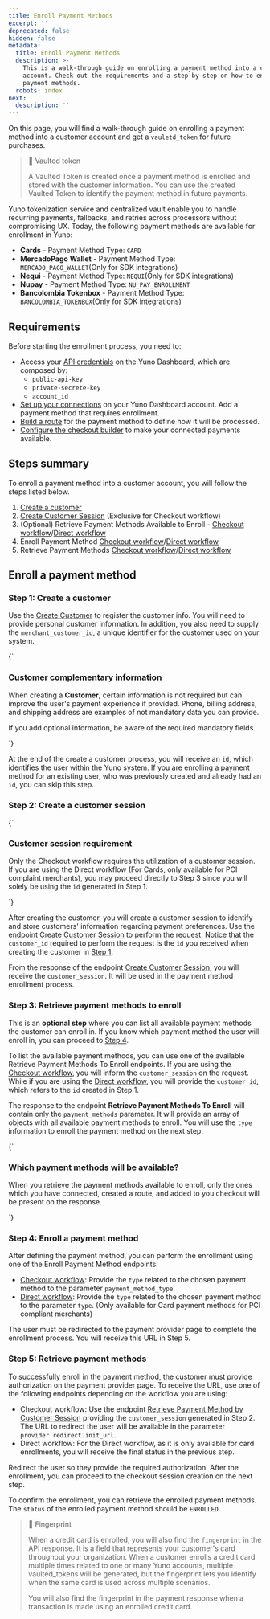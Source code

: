```yaml
---
title: Enroll Payment Methods
excerpt: ''
deprecated: false
hidden: false
metadata:
  title: Enroll Payment Methods
  description: >-
    This is a walk-through guide on enrolling a payment method into a customer
    account. Check out the requirements and a step-by-step on how to enroll
    payment methods.
  robots: index
next:
  description: ''
---
```

On this page, you will find a walk-through guide on enrolling a payment method into a customer account and get a `vauletd_token` for future purchases. 

> 📘 Vaulted token
>
> A Vaulted Token is created once a payment method is enrolled and stored with the customer information. You can use the created Vaulted Token to identify the payment method in future payments.

Yuno tokenization service and centralized vault enable you to handle recurring payments, fallbacks, and retries across processors without compromising UX. Today, the following payment methods are available for enrollment in Yuno:

* **Cards** - Payment Method Type: `CARD`
* **MercadoPago Wallet** - Payment Method Type: `MERCADO_PAGO_WALLET`(Only for SDK integrations)
* **Nequi** - Payment Method Type: `NEQUI`(Only for SDK integrations)
* **Nupay** - Payment Method Type: `NU_PAY_ENROLLMENT`
* **Bancolombia Tokenbox** - Payment Method Type: `BANCOLOMBIA_TOKENBOX`(Only for SDK integrations)

## Requirements

Before starting the enrollment process, you need to:

* Access your [API credentials](doc:get-your-api-credentials) on the Yuno Dashboard, which are composed by:
  * `public-api-key`
  * `private-secrete-key`
  * `account_id`
* [Set up your connections](doc:set-up-initial-connections) on your Yuno Dashboard account. Add a payment method that requires enrollment. 
* [Build a route](doc:configure-dynamic-routing) for the payment method to define how it will be processed.
* [Configure the checkout builder](ref:manage-your-checkout) to make your connected payments available.

## Steps summary

To enroll a payment method into a customer account, you will follow the steps listed below.

1. [Create a customer](ref:create-customer)
2. [Create Customer Session](ref:create-customer-session) (Exclusive for Checkout workflow)
3. (Optional) Retrieve Payment Methods Available to Enroll - [Checkout workflow](ref:retrieve-payment-methods-to-enroll-checkout)/[Direct workflow](ref:retrieve-payment-methods-available-api) 
4. Enroll Payment Method [Checkout workflow](ref:enroll-payment-method-checkout)/[Direct workflow](ref:enroll-payment-method-api)
5. Retrieve Payment Methods [Checkout workflow](ref:retrieve-payment-method-by-customer-session-checkout)/[Direct workflow](ref:retrieve-enrolled-payment-methods-api)

## Enroll a payment method

### Step 1: Create a customer

Use the [Create Customer](ref:create-customer) to register the customer info. You will need to provide personal customer information. In addition, you also need to supply the `merchant_customer_id`, a unique identifier for the customer used on your system.

<HTMLBlock>{`
<body>
  <div class="infoBlockContainer">
    <div class="verticalLine"></div>
    <div>
      <h3>Customer complementary information</h3>
      <div class="contentContainer">
        <p>
          When creating a <b>Customer</b>, certain information is not required but can improve the user's payment experience if provided. Phone, billing address, and shipping address are examples of not mandatory data you can provide.
        </p>
        <p>If you add optional information, be aware of the required mandatory fields.</p>
      </div>
    </div>
  </div>
</body>
`}</HTMLBlock>

At the end of the create a customer process, you will receive an `id`, which identifies the user within the Yuno system. If you are enrolling a payment method for an existing user, who was previously created and already had an `id`, you can skip this step.

### Step 2: Create a customer session

<HTMLBlock>{`
<body>
  <div class="infoBlockContainer">
    <div class="verticalLine"></div>
    <div>
      <h3>Customer session requirement</h3>
      <div class="contentContainer">
        <p>
					Only the Checkout workflow requires the utilization of a customer session. If you are using the Direct workflow (For Cards, only available for PCI complaint merchants), you may proceed directly to Step 3 since you will solely be using the <code>id</code> generated in Step 1.
        </p>
      </div>
    </div>
  </div>
</body>
`}</HTMLBlock>

After creating the customer, you will create a customer session to identify and store customers' information regarding payment preferences. Use the endpoint [Create Customer Session](ref:create-customer-session) to perform the request. Notice that the `customer_id` required to perform the request is the `id` you received when creating the customer in [Step 1](doc:enroll-payment-methods#step-1-create-a-customer).

From the response of the endpoint [Create Customer Session](ref:create-customer-session), you will receive the `customer_session`. It will be used in the payment method enrollment process.

### Step 3: Retrieve payment methods to enroll

This is an **optional step** where you can list all available payment methods the customer can enroll in. If you know which payment method the user will enroll in, you can proceed to [Step 4](doc:enroll-payment-methods#step-4-enroll-a-payment-method). 

To list the available payment methods, you can use one of the available Retrieve Payment Methods To Enroll endpoints. If you are using the [Checkout workflow](ref:retrieve-payment-methods-to-enroll-checkout), you will inform the `customer_session` on the request. While if you are using the [Direct workflow](ref:retrieve-payment-methods-available-api), you will provide the `customer_id`, which refers to the `id` created in Step 1.

The response to the endpoint **Retrieve Payment Methods To Enroll** will contain only the `payment_methods` parameter. It will provide an array of objects with all available payment methods to enroll. You will use the `type` information to enroll the payment method on the next step.

<HTMLBlock>{`
<body>
  <div class="infoBlockContainer">
    <div class="verticalLine"></div>
    <div>
      <h3>Which payment methods will be available?</h3>
      <div class="contentContainer">
        <p>
				When you retrieve the payment methods available to enroll, only the ones which you have connected, created a route, and added to you checkout will be present on the response.
        </p>
      </div>
    </div>
  </div>
</body>
`}</HTMLBlock>

### Step 4: Enroll a payment method

After defining the payment method, you can perform the enrollment using one of the Enroll Payment Method endpoints:

* [Checkout workflow](ref:enroll-payment-method-checkout): Provide the `type` related to the chosen payment method to the parameter `payment_method_type`. 
* [Direct workflow](ref:enroll-payment-method-api): Provide the `type` related to the chosen payment method to the parameter `type`. (Only available for Card payment methods for PCI compliant merchants)

The user must be redirected to the payment provider page to complete the enrollment process. You will receive this URL in Step 5.

### Step 5: Retrieve payment methods

To successfully enroll in the payment method, the customer must provide authorization on the payment provider page. To receive the URL, use one of the following endpoints depending on the workflow you are using: 

* Checkout workflow: Use the endpoint [Retrieve Payment Method by Customer Session](ref:retrieve-payment-method-by-customer-session-checkout) providing the `customer_session` generated in Step 2. The URL to redirect the user will be available in the parameter `provider.redirect.init_url`.
* Direct workflow: For the Direct workflow, as it is only available for card enrollments, you will receive the final status in the previous step. 

Redirect the user so they provide the required authorization. After the enrollment, you can proceed to the checkout session creation on the next step.

To confirm the enrollment, you can retrieve the enrolled payment methods. The `status` of the enrolled payment method should be `ENROLLED`.

> 📘 Fingerprint
>
> When a credit card is enrolled, you will also find the `fingerprint` in the API response. It is a field that represents your customer's card throughout your organization. When a customer enrolls a credit card multiple times related to one or many Yuno accounts, multiple vaulted\_tokens will be generated, but the fingerprint lets you identify when the same card is used across multiple scenarios.
>
> You will also find the fingerprint in the payment response when a transaction is made using an enrolled credit card.

